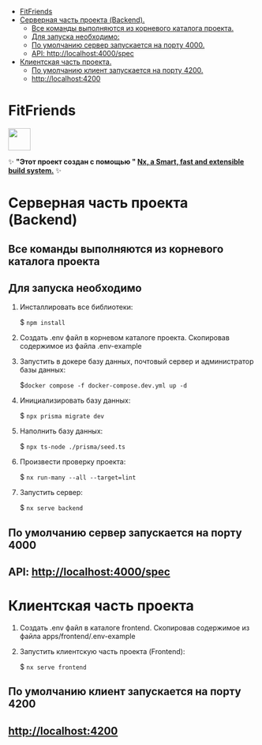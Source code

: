 <!--toc:start-->

- [FitFriends](#fitfriends)
- [Серверная часть проекта (Backend).](#серверная-часть-проекта-backend)
  - [Все команды выполняются из корневого каталога проекта.](#все-команды-выполняются-из-корневого-каталога-проекта)
  - [Для запуска необходимо:](#для-запуска-необходимо)
  - [По умолчанию сервер запускается на порту 4000.](#по-умолчанию-сервер-запускается-на-порту-4000)
  - [API: <http://localhost:4000/spec>](#api-httplocalhost4000spec)
- [Клиентская часть проекта.](#клиентская-часть-проекта)
  - [По умолчанию клиент запускается на порту 4200.](#по-умолчанию-клиент-запускается-на-порту-4200)
  - [<http://localhost:4200>](#httplocalhost4200)
  <!--toc:end-->

# FitFriends

<a alt="Nx logo" href="https://nx.dev" target="_blank" rel="noreferrer"><img src="https://raw.githubusercontent.com/nrwl/nx/master/images/nx-logo.png" width="45"></a>

✨ **"Этот проект создан с помощью " [Nx, a Smart, fast and extensible build system.](https://nx.dev)** ✨

# Серверная часть проекта (Backend)

## Все команды выполняются из корневого каталога проекта

## Для запуска необходимо

1. Инсталлировать все библиотеки:

   $ `npm install`

2. Создать .env файл в корневом каталоге проекта.
   Скопировав содержимое из файла .env-example

3. Запустить в докере базу данных, почтовый сервер и администратор базы данных:

   $`docker compose -f docker-compose.dev.yml up -d`

4. Инициализировать базу данных:

   $ `npx prisma migrate dev`

5. Наполнить базу данных:

   $ `npx ts-node ./prisma/seed.ts`

6. Произвести проверку проекта:

   $ `nx run-many --all --target=lint`

7. Запустить сервер:

   $ `nx serve backend`

## По умолчанию сервер запускается на порту 4000

## API: <http://localhost:4000/spec>

# Клиентская часть проекта

1. Создать .env файл в каталоге frontend.
   Скопировав содержимое из файла apps/frontend/.env-example

2. Запустить клиентскую часть проекта (Frontend):

   $ `nx serve frontend`

## По умолчанию клиент запускается на порту 4200

## [http://localhost:4200](http://localhost:4200)
